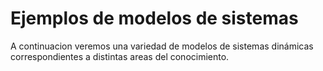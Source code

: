 # Ejemplos de modelos de sistemas

A continuacion veremos una variedad de modelos de sistemas dinámicas correspondientes a distintas areas del conocimiento.